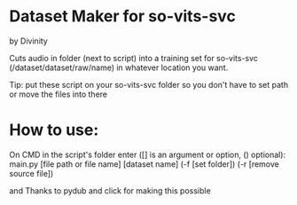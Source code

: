 # Dataset Maker for so-vits-svc
by Divinity

Cuts audio in folder (next to script) into
a training set for so-vits-svc (/dataset/dataset/raw/name)
in whatever location you want.

Tip: put these script on your so-vits-svc folder so you don't have
to set path or move the files into there

# How to use:
On CMD in the script's folder enter ([] is an argument or option, () optional):
main.py [file path or file name] [dataset name] (-f [set folder]) (-r [remove source file])  

and Thanks to pydub and click for making this possible
